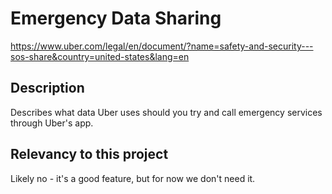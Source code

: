 # Emergency Data Sharing

https://www.uber.com/legal/en/document/?name=safety-and-security---sos-share&country=united-states&lang=en

## Description

Describes what data Uber uses should you try and call emergency services through Uber's app.

## Relevancy to this project

Likely no - it's a good feature, but for now we don't need it.